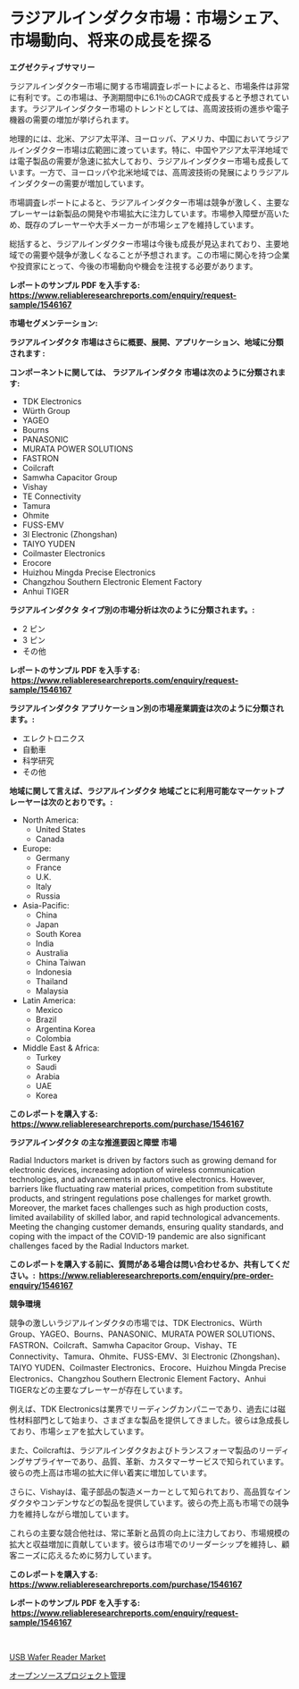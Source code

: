 <p><h1>ラジアルインダクタ市場：市場シェア、市場動向、将来の成長を探る</h1></p><p><strong>エグゼクティブサマリー</strong></p>
<p><p>ラジアルインダクター市場に関する市場調査レポートによると、市場条件は非常に有利です。この市場は、予測期間中に6.1％のCAGRで成長すると予想されています。ラジアルインダクター市場のトレンドとしては、高周波技術の進歩や電子機器の需要の増加が挙げられます。</p><p>地理的には、北米、アジア太平洋、ヨーロッパ、アメリカ、中国においてラジアルインダクター市場は広範囲に渡っています。特に、中国やアジア太平洋地域では電子製品の需要が急速に拡大しており、ラジアルインダクター市場も成長しています。一方で、ヨーロッパや北米地域では、高周波技術の発展によりラジアルインダクターの需要が増加しています。</p><p>市場調査レポートによると、ラジアルインダクター市場は競争が激しく、主要なプレーヤーは新製品の開発や市場拡大に注力しています。市場参入障壁が高いため、既存のプレーヤーや大手メーカーが市場シェアを維持しています。</p><p>総括すると、ラジアルインダクター市場は今後も成長が見込まれており、主要地域での需要や競争が激しくなることが予想されます。この市場に関心を持つ企業や投資家にとって、今後の市場動向や機会を注視する必要があります。</p></p>
<p><strong>レポートのサンプル PDF を入手する: <a href="https://www.reliableresearchreports.com/enquiry/request-sample/1546167">https://www.reliableresearchreports.com/enquiry/request-sample/1546167</a></strong></p>
<p><strong>市場セグメンテーション:</strong></p>
<p><strong> ラジアルインダクタ 市場はさらに概要、展開、アプリケーション、地域に分類されます :</strong></p>
<p><strong>コンポーネントに関しては、 ラジアルインダクタ 市場は次のように分類されます: &nbsp;</strong></p>
<p><ul><li>TDK Electronics</li><li>Würth Group</li><li>YAGEO</li><li>Bourns</li><li>PANASONIC</li><li>MURATA POWER SOLUTIONS</li><li>FASTRON</li><li>Coilcraft</li><li>Samwha Capacitor Group</li><li>Vishay</li><li>TE Connectivity</li><li>Tamura</li><li>Ohmite</li><li>FUSS-EMV</li><li>3l Electronic (Zhongshan)</li><li>TAIYO YUDEN</li><li>Coilmaster Electronics</li><li>Erocore</li><li>Huizhou Mingda Precise Electronics</li><li>Changzhou Southern Electronic Element Factory</li><li>Anhui TIGER</li></ul></p>
<p><strong> ラジアルインダクタ タイプ別の市場分析は次のように分類されます。:</strong></p>
<p><ul><li>2 ピン</li><li>3 ピン</li><li>その他</li></ul></p>
<p><strong>レポートのサンプル PDF を入手する: &nbsp;<a href="https://www.reliableresearchreports.com/enquiry/request-sample/1546167">https://www.reliableresearchreports.com/enquiry/request-sample/1546167</a></strong></p>
<p><strong> ラジアルインダクタ アプリケーション別の市場産業調査は次のように分類されます。:</strong></p>
<p><ul><li>エレクトロニクス</li><li>自動車</li><li>科学研究</li><li>その他</li></ul></p>
<p><strong>地域に関して言えば、ラジアルインダクタ 地域ごとに利用可能なマーケットプレーヤーは次のとおりです。:</strong></p>
<p><ul>
    <li>
        North America:
        <ul>
            <li>United States</li>
            <li>Canada</li>
        </ul>
    </li>
    <li>
        Europe:
        <ul>
            <li>Germany</li>
            <li>France</li>
            <li>U.K.</li>
            <li>Italy</li>
            <li>Russia</li>
        </ul>
    </li>
    <li>
        Asia-Pacific:
        <ul>
            <li>China</li>
            <li>Japan</li>
            <li>South Korea</li>
            <li>India</li>
            <li>Australia</li>
            <li>China Taiwan</li>
            <li>Indonesia</li>
            <li>Thailand</li>
            <li>Malaysia</li>
        </ul>
    </li>
    <li>
        Latin America:
        <ul>
            <li>Mexico</li>
            <li>Brazil</li>
            <li>Argentina Korea</li>
            <li>Colombia</li>
        </ul>
    </li>
    <li>
        Middle East & Africa:
        <ul>
            <li>Turkey</li>
            <li>Saudi</li>
            <li>Arabia</li>
            <li>UAE</li>
            <li>Korea</li>
        </ul>
    </li>
    </ul></p>
<p><strong>このレポートを購入する: &nbsp;<a href="https://www.reliableresearchreports.com/purchase/1546167">https://www.reliableresearchreports.com/purchase/1546167</a></strong></p>
<p><strong>ラジアルインダクタ の主な推進要因と障壁 市場</strong></p>
<p><p>Radial Inductors market is driven by factors such as growing demand for electronic devices, increasing adoption of wireless communication technologies, and advancements in automotive electronics. However, barriers like fluctuating raw material prices, competition from substitute products, and stringent regulations pose challenges for market growth. Moreover, the market faces challenges such as high production costs, limited availability of skilled labor, and rapid technological advancements. Meeting the changing customer demands, ensuring quality standards, and coping with the impact of the COVID-19 pandemic are also significant challenges faced by the Radial Inductors market.</p></p>
<p><strong>このレポートを購入する前に、質問がある場合は問い合わせるか、共有してください。:&nbsp; <a href="https://www.reliableresearchreports.com/enquiry/pre-order-enquiry/1546167">https://www.reliableresearchreports.com/enquiry/pre-order-enquiry/1546167</a></strong></p>
<p><strong>競争環境</strong></p>
<p><p>競争の激しいラジアルインダクタの市場では、TDK Electronics、Würth Group、YAGEO、Bourns、PANASONIC、MURATA POWER SOLUTIONS、FASTRON、Coilcraft、Samwha Capacitor Group、Vishay、TE Connectivity、Tamura、Ohmite、FUSS-EMV、3l Electronic (Zhongshan)、TAIYO YUDEN、Coilmaster Electronics、Erocore、Huizhou Mingda Precise Electronics、Changzhou Southern Electronic Element Factory、Anhui TIGERなどの主要なプレーヤーが存在しています。</p><p>例えば、TDK Electronicsは業界でリーディングカンパニーであり、過去には磁性材料部門として始まり、さまざまな製品を提供してきました。彼らは急成長しており、市場シェアを拡大しています。</p><p>また、Coilcraftは、ラジアルインダクタおよびトランスフォーマ製品のリーディングサプライヤーであり、品質、革新、カスタマーサービスで知られています。彼らの売上高は市場の拡大に伴い着実に増加しています。</p><p>さらに、Vishayは、電子部品の製造メーカーとして知られており、高品質なインダクタやコンデンサなどの製品を提供しています。彼らの売上高も市場での競争力を維持しながら増加しています。</p><p>これらの主要な競合他社は、常に革新と品質の向上に注力しており、市場規模の拡大と収益増加に貢献しています。彼らは市場でのリーダーシップを維持し、顧客ニーズに応えるために努力しています。</p></p>
<p><strong>このレポートを購入する: &nbsp; <a href="https://www.reliableresearchreports.com/purchase/1546167">https://www.reliableresearchreports.com/purchase/1546167</a></strong></p>
<p><strong>レポートのサンプル PDF を入手する: &nbsp;<a href="https://www.reliableresearchreports.com/enquiry/request-sample/1546167">https://www.reliableresearchreports.com/enquiry/request-sample/1546167</a></strong><strong></strong></p>
<p>&nbsp;</p>
<p><p><a href="https://github.com/sofayahoo2023/Market-Research-Report-List-3/blob/main/usb-wafer-reader-market.md">USB Wafer Reader Market</a></p><p><a href="https://github.com/vhemk0794148/Market-Research-Report-List-1/blob/main/587299713298.md">オープンソースプロジェクト管理</a></p></p>